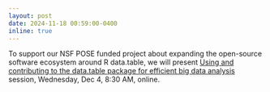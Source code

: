 ```yaml
---
layout: post
date: 2024-11-18 00:59:00-0400
inline: true
---
```


To support our NSF POSE funded project about expanding the open-source
software ecosystem around R data.table, we will present [Using and
contributing to the data.table package for efficient big data
analysis](https://global2024.pydata.org/cfp/talk/K77UG7/) session,
Wednesday, Dec 4, 8:30 AM, online.
